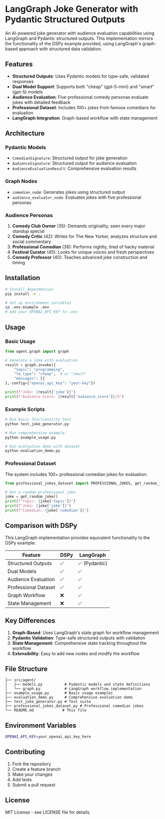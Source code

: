 # LangGraph Joke Generator with Pydantic Structured Outputs

An AI-powered joke generator with audience evaluation capabilities using LangGraph and Pydantic structured outputs. This implementation mirrors the functionality of the DSPy example provided, using LangGraph's graph-based approach with structured data validation.

## Features

- **Structured Outputs**: Uses Pydantic models for type-safe, validated responses
- **Dual Model Support**: Supports both "cheap" (gpt-5-mini) and "smart" (gpt-5) models
- **Audience Evaluation**: Five professional comedy personas evaluate jokes with detailed feedback
- **Professional Dataset**: Includes 100+ jokes from famous comedians for evaluation
- **LangGraph Integration**: Graph-based workflow with state management

## Architecture

### Pydantic Models

- `ComedianSignature`: Structured output for joke generation
- `AudienceSignature`: Structured output for audience evaluation
- `AudienceEvaluationResult`: Comprehensive evaluation results

### Graph Nodes

- `comedian_node`: Generates jokes using structured output
- `audience_evaluator_node`: Evaluates jokes with five professional personas

### Audience Personas

1. **Comedy Club Owner** (35): Demands originality, seen every major standup special
2. **Comedy Critic** (42): Writes for The New Yorker, analyzes structure and social commentary
3. **Professional Comedian** (38): Performs nightly, tired of hacky material
4. **Festival Curator** (45): Looks for unique voices and fresh perspectives
5. **Comedy Professor** (40): Teaches advanced joke construction and timing

## Installation

```bash
# Install dependencies
pip install -e .

# Set up environment variables
cp .env.example .env
# Add your OPENAI_API_KEY to .env
```

## Usage

### Basic Usage

```python
from agent.graph import graph

# Generate a joke with evaluation
result = graph.invoke({
    "topic": "programming",
    "lm_type": "cheap",  # or "smart"
    "messages": []
}, config={"openai_api_key": "your-key"})

print(f"Joke: {result['joke']}")
print(f"Audience Score: {result['audience_score']}/5")
```

### Example Scripts

```bash
# Run basic functionality test
python test_joke_generator.py

# Run comprehensive example
python example_usage.py

# Run evaluation demo with dataset
python evaluation_demo.py
```

### Professional Dataset

The system includes 100+ professional comedian jokes for evaluation:

```python
from professional_jokes_dataset import PROFESSIONAL_JOKES, get_random_joke

# Get a random professional joke
joke = get_random_joke()
print(f"Topic: {joke['topic']}")
print(f"Joke: {joke['joke']}")
print(f"Comedian: {joke['comedian']}")
```

## Comparison with DSPy

This LangGraph implementation provides equivalent functionality to the DSPy example:

| Feature              | DSPy | LangGraph     |
| -------------------- | ---- | ------------- |
| Structured Outputs   | ✅   | ✅ (Pydantic) |
| Dual Models          | ✅   | ✅            |
| Audience Evaluation  | ✅   | ✅            |
| Professional Dataset | ✅   | ✅            |
| Graph Workflow       | ❌   | ✅            |
| State Management     | ❌   | ✅            |

## Key Differences

1. **Graph-Based**: Uses LangGraph's state graph for workflow management
2. **Pydantic Validation**: Type-safe structured outputs with validation
3. **State Management**: Comprehensive state tracking throughout the workflow
4. **Extensibility**: Easy to add new nodes and modify the workflow

## File Structure

```
├── src/agent/
│   ├── models.py          # Pydantic models and state definitions
│   └── graph.py           # LangGraph workflow implementation
├── example_usage.py       # Basic usage examples
├── evaluation_demo.py     # Comprehensive evaluation demo
├── test_joke_generator.py # Test suite
├── professional_jokes_dataset.py # Professional comedian jokes
└── README.md             # This file
```

## Environment Variables

```bash
OPENAI_API_KEY=your_openai_api_key_here
```

## Contributing

1. Fork the repository
2. Create a feature branch
3. Make your changes
4. Add tests
5. Submit a pull request

## License

MIT License - see LICENSE file for details.
